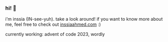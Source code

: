 ### hi! 👋 
i'm inssia (IN-see-yuh). take a look around! if you want to know more about me, feel free to check out [inssiaahmed.com](url) :)

currently working: advent of code 2023, wordly



<!--
**inssia/inssia** is a ✨ _special_ ✨ repository because its `README.md` (this file) appears on your GitHub profile.

Here are some ideas to get you started:

- 🔭 I’m currently working on ...
- 🌱 I’m currently learning ...
- 👯 I’m looking to collaborate on ...
- 🤔 I’m looking for help with ...
- 💬 Ask me about ...
- 📫 How to reach me: ...
- 😄 Pronouns: ...
- ⚡ Fun fact: ...
-->
